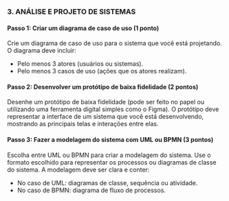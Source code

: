 ### **3. ANÁLISE E PROJETO DE SISTEMAS**
#### Passo 1: **Criar um diagrama de caso de uso** (1 ponto)
Crie um diagrama de caso de uso para o sistema que você está projetando. O diagrama deve incluir:
- Pelo menos 3 atores (usuários ou sistemas).
- Pelo menos 3 casos de uso (ações que os atores realizam).

#### Passo 2: **Desenvolver um protótipo de baixa fidelidade** (2 pontos)
Desenhe um protótipo de baixa fidelidade (pode ser feito no papel ou utilizando uma ferramenta digital simples como o Figma). O protótipo deve representar a interface de um sistema que você está desenvolvendo, mostrando as principais telas e interações entre elas.

#### Passo 3: **Fazer a modelagem do sistema com UML ou BPMN** (3 pontos)
Escolha entre UML ou BPMN para criar a modelagem do sistema. Use o formato escolhido para representar os processos ou diagramas de classe do sistema. A modelagem deve ser clara e conter:
- No caso de UML: diagramas de classe, sequência ou atividade.
- No caso de BPMN: diagrama de fluxo de processos.
